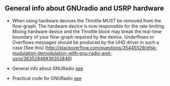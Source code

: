 General info about GNUradio and USRP hardware
----------------------------------------
- When using hardware devices the Throttle MUST be removed from the flow-graph. The hardware device is now responsible for the rate limiting. Mixing hardware device and the Throttle block may break the real-time boundary of your flow-graph required by the device. Underflows or Overflows messages should be produced by the UHD driver in such a case [See this] (http://stackoverflow.com/questions/35445529/gfsk-modulation-demodulation-with-gnu-radio-and-usrp/36352846#36352846)

- General info about GNURadio [see](http://www.ece.uvic.ca/~elec350/grc_doc/ar01s12s01.html)
- Practical code for GNURadio [see](http://www.csun.edu/~skatz/katzpage/sdr_project/sdr/)
